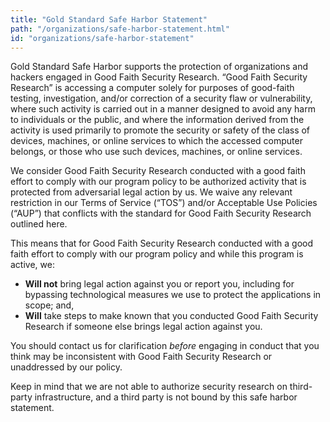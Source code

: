 ```yaml
---
title: "Gold Standard Safe Harbor Statement"
path: "/organizations/safe-harbor-statement.html"
id: "organizations/safe-harbor-statement"
---
```

Gold Standard Safe Harbor supports the protection of organizations and hackers engaged in Good Faith Security Research. “Good Faith Security Research” is accessing a computer solely for purposes of good-faith testing, investigation, and/or correction of a security flaw or vulnerability, where such activity is carried out in a manner designed to avoid any harm to individuals or the public, and where the information derived from the activity is used primarily to promote the security or safety of the class of devices, machines, or online services to which the accessed computer belongs, or those who use such devices, machines, or online services.

We consider Good Faith Security Research conducted with a good faith effort to comply with our program policy to be authorized activity that is protected from adversarial legal action by us. We waive any relevant restriction in our Terms of Service (“TOS”) and/or Acceptable Use Policies (“AUP”) that conflicts with the standard for Good Faith Security Research outlined here.

This means that for Good Faith Security Research conducted with a good faith effort to comply with our program policy and while this program is active, we:
* **Will not** bring legal action against you or report you, including for bypassing technological measures we use to protect the applications in scope; and,
* **Will** take steps to make known that you conducted Good Faith Security Research if someone else brings legal action against you.

You should contact us for clarification *before* engaging in conduct that you think may be inconsistent with Good Faith Security Research or unaddressed by our policy.

Keep in mind that we are not able to authorize security research on third-party infrastructure, and a third party is not bound by this safe harbor statement.
